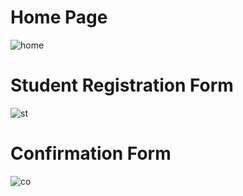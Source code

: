 # Home Page
![home](https://user-images.githubusercontent.com/26745548/38176261-c59c9062-360d-11e8-9014-bea42e2b2542.JPG)
# Student Registration Form
![st](https://user-images.githubusercontent.com/26745548/38176262-c5d773da-360d-11e8-97fa-8266df0542db.JPG)
# Confirmation Form
![co](https://user-images.githubusercontent.com/26745548/38176263-c6113bec-360d-11e8-8c31-0f85b137d437.JPG)

